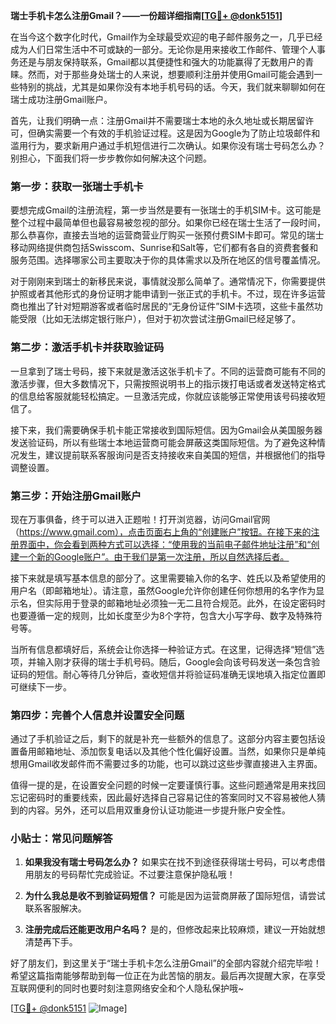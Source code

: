 **瑞士手机卡怎么注册Gmail？——一份超详细指南[[TG💪+ @donk5151](https://t.me/s/donk5151)]**

在当今这个数字化时代，Gmail作为全球最受欢迎的电子邮件服务之一，几乎已经成为人们日常生活中不可或缺的一部分。无论你是用来接收工作邮件、管理个人事务还是与朋友保持联系，Gmail都以其便捷性和强大的功能赢得了无数用户的青睐。然而，对于那些身处瑞士的人来说，想要顺利注册并使用Gmail可能会遇到一些特别的挑战，尤其是如果你没有本地手机号码的话。今天，我们就来聊聊如何在瑞士成功注册Gmail账户。

首先，让我们明确一点：注册Gmail并不需要瑞士本地的永久地址或长期居留许可，但确实需要一个有效的手机验证过程。这是因为Google为了防止垃圾邮件和滥用行为，要求新用户通过手机短信进行二次确认。如果你没有瑞士号码怎么办？别担心，下面我们将一步步教你如何解决这个问题。

### 第一步：获取一张瑞士手机卡

要想完成Gmail的注册流程，第一步当然是要有一张瑞士的手机SIM卡。这可能是整个过程中最简单但也最容易被忽视的部分。如果你已经在瑞士生活了一段时间，那么恭喜你，直接去当地的运营商营业厅购买一张预付费SIM卡即可。常见的瑞士移动网络提供商包括Swisscom、Sunrise和Salt等，它们都有各自的资费套餐和服务范围。选择哪家公司主要取决于你的具体需求以及所在地区的信号覆盖情况。

对于刚刚来到瑞士的新移民来说，事情就没那么简单了。通常情况下，你需要提供护照或者其他形式的身份证明才能申请到一张正式的手机卡。不过，现在许多运营商也推出了针对短期游客或者临时居民的“无身份证件”SIM卡选项，这些卡虽然功能受限（比如无法绑定银行账户），但对于初次尝试注册Gmail已经足够了。

### 第二步：激活手机卡并获取验证码

一旦拿到了瑞士号码，接下来就是激活这张手机卡了。不同的运营商可能有不同的激活步骤，但大多数情况下，只需按照说明书上的指示拨打电话或者发送特定格式的信息给客服就能轻松搞定。一旦激活完成，你就应该能够正常使用该号码接收短信了。

接下来，我们需要确保手机卡能正常接收到国际短信。因为Gmail会从美国服务器发送验证码，所以有些瑞士本地运营商可能会屏蔽这类国际短信。为了避免这种情况发生，建议提前联系客服询问是否支持接收来自美国的短信，并根据他们的指导调整设置。

### 第三步：开始注册Gmail账户

现在万事俱备，终于可以进入正题啦！打开浏览器，访问Gmail官网（https://www.gmail.com），点击页面右上角的“创建账户”按钮。在接下来的注册界面中，你会看到两种方式可以选择：“使用我的当前电子邮件地址注册”和“创建一个新的Google账户”。由于我们是第一次注册，所以自然选择后者。

接下来就是填写基本信息的部分了。这里需要输入你的名字、姓氏以及希望使用的用户名（即邮箱地址）。请注意，虽然Google允许你创建任何你想用的名字作为显示名，但实际用于登录的邮箱地址必须独一无二且符合规范。此外，在设定密码时也要遵循一定的规则，比如长度至少为8个字符，包含大小写字母、数字及特殊符号等。

当所有信息都填好后，系统会让你选择一种验证方式。在这里，记得选择“短信”选项，并输入刚才获得的瑞士手机号码。随后，Google会向该号码发送一条包含验证码的短信。耐心等待几分钟后，查收短信并将验证码准确无误地填入指定位置即可继续下一步。

### 第四步：完善个人信息并设置安全问题

通过了手机验证之后，剩下的就是补充一些额外的信息了。这部分内容主要包括设置备用邮箱地址、添加恢复电话以及其他个性化偏好设置。当然，如果你只是单纯想用Gmail收发邮件而不需要过多的功能，也可以跳过这些步骤直接进入主界面。

值得一提的是，在设置安全问题的时候一定要谨慎行事。这些问题通常是用来找回忘记密码时的重要线索，因此最好选择自己容易记住的答案同时又不容易被他人猜到的内容。另外，还可以启用双重身份认证功能进一步提升账户安全性。

### 小贴士：常见问题解答

1. **如果我没有瑞士号码怎么办？**
   如果实在找不到途径获得瑞士号码，可以考虑借用朋友的号码帮忙完成验证。不过要注意保护隐私哦！

2. **为什么我总是收不到验证码短信？**
   可能是因为运营商屏蔽了国际短信，请尝试联系客服解决。

3. **注册完成后还能更改用户名吗？**
   是的，但修改起来比较麻烦，建议一开始就想清楚再下手。

好了朋友们，到这里关于“瑞士手机卡怎么注册Gmail”的全部内容就介绍完毕啦！希望这篇指南能够帮助到每一位正在为此苦恼的朋友。最后再次提醒大家，在享受互联网便利的同时也要时刻注意网络安全和个人隐私保护哦~

[[TG💪+ @donk5151](https://t.me/s/donk5151) ![Image](https://i.postimg.cc/rwNCRYN7/Snipaste-2025-04-30-17-27-05.png)]